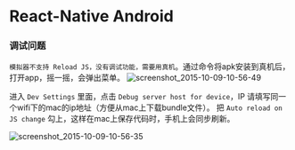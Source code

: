 # React-Native Android

### 调试问题
`模拟器不支持 Reload JS，没有调试功能，需要用真机`。通过命令将apk安装到真机后，打开app，摇一摇，会弹出菜单。
![screenshot_2015-10-09-10-56-49](https://cloud.githubusercontent.com/assets/3880323/10385312/8ed5fa4a-6e79-11e5-9a61-4129c02182e6.jpeg)

进入 `Dev Settings` 里面，点击 `Debug server host for device`，IP 请填写同一个wifi下的mac的ip地址（方便从mac上下载bundle文件）。
把 `Auto reload on JS change` 勾上，这样在mac上保存代码时，手机上会同步刷新。

![screenshot_2015-10-09-10-56-35](https://cloud.githubusercontent.com/assets/3880323/10385313/90ab7d36-6e79-11e5-9829-9d3764854cf1.jpeg)

